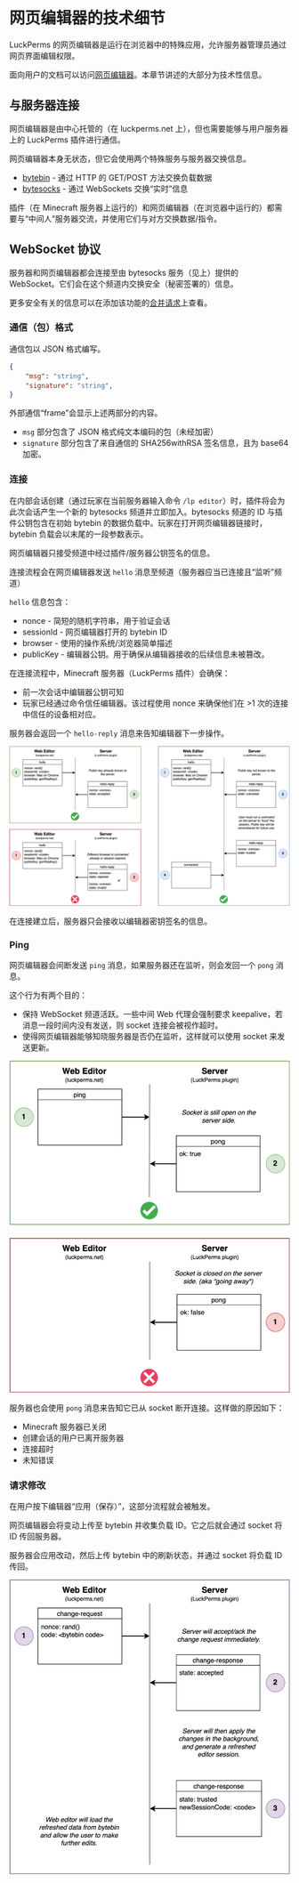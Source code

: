 # 网页编辑器的技术细节

LuckPerms 的网页编辑器是运行在浏览器中的特殊应用，允许服务器管理员通过网页界面编辑权限。

面向用户的文档可以访问[网页编辑器](features.web-editor.md)。本章节讲述的大部分为技术性信息。

## 与服务器连接

网页编辑器是由中心托管的（在 luckperms.net 上），但也需要能够与用户服务器上的 LuckPerms 插件进行通信。

网页编辑器本身无状态，但它会使用两个特殊服务与服务器交换信息。

* [bytebin](https://github.com/lucko/bytebin) - 通过 HTTP 的 GET/POST 方法交换负载数据
* [bytesocks](https://github.com/lucko/bytesocks) - 通过 WebSockets 交换“实时”信息

插件（在 Minecraft 服务器上运行的）和网页编辑器（在浏览器中运行的）都需要与“中间人”服务器交流，并使用它们与对方交换数据/指令。

## WebSocket 协议

服务器和网页编辑器都会连接至由 bytesocks 服务（见上）提供的 WebSocket。它们会在这个频道内交换安全（秘密签署的）信息。

更多安全有关的信息可以在添加该功能的[合并请求](https://github.com/LuckPerms/LuckPerms/pull/3303)上查看。

### 通信（包）格式

通信包以 JSON 格式编写。

``` JSON
{
    "msg": "string",
    "signature": "string",
}
```

外部通信“frame”会显示上述两部分的内容。

* `msg` 部分包含了 JSON 格式纯文本编码的包（未经加密）
* `signature` 部分包含了来自通信的 SHA256withRSA 签名信息，且为 base64 加密。

### 连接

在内部会话创建（通过玩家在当前服务器输入命令 `/lp editor`）时，插件将会为此次会话产生一个新的 bytesocks 频道并立即加入。bytesocks 频道的 ID 与插件公钥包含在初始 bytebin 的数据负载中。玩家在打开网页编辑器链接时，bytebin 负载会以末尾的一段参数表示。

网页编辑器只接受频道中经过插件/服务器公钥签名的信息。

连接流程会在网页编辑器发送 `hello` 消息至频道（服务器应当已连接且“监听”频道）

`hello` 信息包含：

* nonce - 简短的随机字符串，用于验证会话
* sessionId - 网页编辑器打开的 bytebin ID
* browser - 使用的操作系统/浏览器简单描述
* publicKey - 编辑器公钥。用于确保从编辑器接收的后续信息未被篡改。

在连接流程中，Minecraft 服务器（LuckPerms 插件）会确保：

* 前一次会话中编辑器公钥可知
* 玩家已经通过命令信任编辑器。该过程使用 nonce 来确保他们在 >1 次的连接中信任的设备相对应。

服务器会返回一个 `hello-reply` 消息来告知编辑器下一步操作。

![](images/webeditor-technical-1.png)

在连接建立后，服务器只会接收以编辑器密钥签名的信息。

### Ping

网页编辑器会间断发送 `ping` 消息，如果服务器还在监听，则会发回一个 `pong` 消息。

这个行为有两个目的：

* 保持 WebSocket 频道活跃。一些中间 Web 代理会强制要求 keepalive，若消息一段时间内没有发送，则 socket 连接会被视作超时。
* 使得网页编辑器能够知晓服务器是否仍在监听，这样就可以使用 socket 来发送更新。

![](images/webeditor-technical-2.png)

服务器也会使用 `pong` 消息来告知它已从 socket 断开连接。这样做的原因如下：

* Minecraft 服务器已关闭
* 创建会话的用户已离开服务器
* 连接超时
* 未知错误

### 请求修改

在用户按下编辑器“应用（保存）”，这部分流程就会被触发。

网页编辑器会将变动上传至 bytebin 并收集负载 ID。它之后就会通过 socket 将 ID 传回服务器。

服务器会应用改动，然后上传 bytebin 中的刷新状态，并通过 socket 将负载 ID 传回。

![](images/webeditor-technical-3.png)